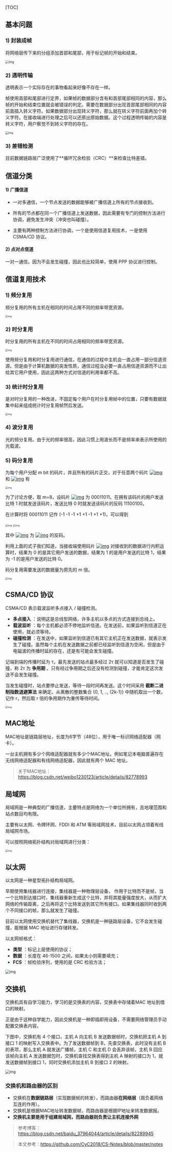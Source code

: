 [TOC]



## 基本问题

### 1) 封装成帧

将网络层传下来的分组添加首部和尾部，用于标记帧的开始和结束。

<img src="https://github.com/CyC2018/CS-Notes/raw/master/notes/pics/29a14735-e154-4f60-9a04-c9628e5d09f4.png" alt="img" style="zoom: 67%;" />



### 2) 透明传输

透明表示一个实际存在的事物看起来好像不存在一样。

帧使用首部和尾部进行定界，如果帧的数据部分含有和首部尾部相同的内容，那么帧的开始和结束位置就会被错误的判定。需要在数据部分出现首部尾部相同的内容前面插入转义字符。如果数据部分出现转义字符，那么就在转义字符前面再加个转义字符。在接收端进行处理之后可以还原出原始数据。这个过程透明传输的内容是转义字符，用户察觉不到转义字符的存在。

<img src="https://github.com/CyC2018/CS-Notes/raw/master/notes/pics/e738a3d2-f42e-4755-ae13-ca23497e7a97.png" alt="img" style="zoom: 60%;" />



### 3) 差错检测

目前数据链路层广泛使用了**循环冗余检验（CRC）**来检查比特差错。





## 信道分类

#### 1) 广播信道

- 一对多通信，一个节点发送的数据能够被广播信道上所有的节点接收到。

- 所有的节点都在同一个广播信道上发送数据，因此需要有专门的控制方法进行协调，避免发生冲突（冲突也叫碰撞）。

- 主要有两种控制方法进行协调，一个是使用信道复用技术，一是使用 CSMA/CD 协议。

#### 2) 点对点信道

一对一通信。因为不会发生碰撞，因此也比较简单，使用 PPP 协议进行控制。





## 信道复用技术

### 1) 频分复用

频分复用的所有主机在相同的时间占用不同的频率带宽资源。

<img src="https://github.com/CyC2018/CS-Notes/raw/master/notes/pics/4aa5e057-bc57-4719-ab57-c6fbc861c505.png" alt="img" style="zoom:50%;" />

### 2) 时分复用

时分复用的所有主机在不同的时间占用相同的频率带宽资源。

<img src="https://github.com/CyC2018/CS-Notes/raw/master/notes/pics/67582ade-d44a-46a6-8757-3c1296cc1ef9.png" alt="img" style="zoom:50%;" />

使用频分复用和时分复用进行通信，在通信的过程中主机会一直占用一部分信道资源。但是由于计算机数据的突发性质，通信过程没必要一直占用信道资源而不让出给其它用户使用，因此这两种方式对信道的利用率都不高。



### 3) 统计时分复用

是对时分复用的一种改进，不固定每个用户在时分复用帧中的位置，只要有数据就集中起来组成统计时分复用帧然后发送。

<img src="https://github.com/CyC2018/CS-Notes/raw/master/notes/pics/6283be2a-814a-4a10-84bf-9592533fe6bc.png" alt="img" style="zoom:50%;" />



### 4) 波分复用

光的频分复用。由于光的频率很高，因此习惯上用波长而不是频率来表示所使用的光载波。



### 5) 码分复用

为每个用户分配 m bit 的码片，并且所有的码片正交，对于任意两个码片 [![img](https://camo.githubusercontent.com/375366f321c81ac7e67837c3fce1f1bc6f8a427d/68747470733a2f2f6c617465782e636f6465636f67732e636f6d2f6769662e6c617465783f5c7665637b537d)](https://camo.githubusercontent.com/375366f321c81ac7e67837c3fce1f1bc6f8a427d/68747470733a2f2f6c617465782e636f6465636f67732e636f6d2f6769662e6c617465783f5c7665637b537d) 和 [![img](https://camo.githubusercontent.com/858d1274c608f6d519d53b7cb436dc8f08149571/68747470733a2f2f6c617465782e636f6465636f67732e636f6d2f6769662e6c617465783f5c7665637b547d)](https://camo.githubusercontent.com/858d1274c608f6d519d53b7cb436dc8f08149571/68747470733a2f2f6c617465782e636f6465636f67732e636f6d2f6769662e6c617465783f5c7665637b547d) 有

<img src="https://github.com/CyC2018/CS-Notes/raw/master/notes/pics/308a02e9-3346-4251-8c41-bd5536dab491.png" alt="img" style="zoom: 50%;" />

为了讨论方便，取 m=8，设码片 [![img](https://camo.githubusercontent.com/375366f321c81ac7e67837c3fce1f1bc6f8a427d/68747470733a2f2f6c617465782e636f6465636f67732e636f6d2f6769662e6c617465783f5c7665637b537d)](https://camo.githubusercontent.com/375366f321c81ac7e67837c3fce1f1bc6f8a427d/68747470733a2f2f6c617465782e636f6465636f67732e636f6d2f6769662e6c617465783f5c7665637b537d) 为 00011011。在拥有该码片的用户发送比特 1 时就发送该码片，发送比特 0 时就发送该码片的反码 11100100。

在计算时将 00011011 记作 (-1 -1 -1 +1 +1 -1 +1 +1)，可以得到

<img src="https://github.com/CyC2018/CS-Notes/raw/master/notes/pics/6fda1dc7-5c74-49c1-bb79-237a77e43a43.png" alt="img" style="zoom:50%;" />



<img src="https://github.com/CyC2018/CS-Notes/raw/master/notes/pics/e325a903-f0b1-4fbd-82bf-88913dc2f290.png" alt="img" style="zoom:50%;" />

其中 [![img](https://camo.githubusercontent.com/a6ac16cdd1032e3879adb3216d357c68b506cf1d/68747470733a2f2f6c617465782e636f6465636f67732e636f6d2f6769662e6c617465783f5c7665637b53277d)](https://camo.githubusercontent.com/a6ac16cdd1032e3879adb3216d357c68b506cf1d/68747470733a2f2f6c617465782e636f6465636f67732e636f6d2f6769662e6c617465783f5c7665637b53277d) 为 [![img](https://camo.githubusercontent.com/375366f321c81ac7e67837c3fce1f1bc6f8a427d/68747470733a2f2f6c617465782e636f6465636f67732e636f6d2f6769662e6c617465783f5c7665637b537d)](https://camo.githubusercontent.com/375366f321c81ac7e67837c3fce1f1bc6f8a427d/68747470733a2f2f6c617465782e636f6465636f67732e636f6d2f6769662e6c617465783f5c7665637b537d) 的反码。

利用上面的式子我们知道，当接收端使用码片 [![img](https://camo.githubusercontent.com/375366f321c81ac7e67837c3fce1f1bc6f8a427d/68747470733a2f2f6c617465782e636f6465636f67732e636f6d2f6769662e6c617465783f5c7665637b537d)](https://camo.githubusercontent.com/375366f321c81ac7e67837c3fce1f1bc6f8a427d/68747470733a2f2f6c617465782e636f6465636f67732e636f6d2f6769662e6c617465783f5c7665637b537d) 对接收到的数据进行内积运算时，结果为 0 的是其它用户发送的数据，结果为 1 的是用户发送的比特 1，结果为 -1 的是用户发送的比特 0。

码分复用需要发送的数据量为原先的 m 倍。

<img src="https://github.com/CyC2018/CS-Notes/raw/master/notes/pics/99b6060e-099d-4201-8e86-f8ab3768a7cf.png" alt="img" style="zoom:50%;" />







## CSMA/CD 协议

CSMA/CD 表示载波监听多点接入 / 碰撞检测。

- **多点接入** ：说明这是总线型网络，许多主机以多点的方式连接到总线上。
- **载波监听** ：每个主机都必须不停地监听信道。在发送前，如果监听到信道正在使用，就必须等待。
- **碰撞检测** ：在发送中，如果监听到信道已有其它主机正在发送数据，就表示发生了碰撞。虽然每个主机在发送数据之前都已经监听到信道为空闲，但是由于电磁波的传播时延的存在，还是有可能会发生碰撞。

记端到端的传播时延为 τ，最先发送的站点最多经过 2τ 就可以知道是否发生了碰撞，称 2τ 为 **争用期** 。只有经过争用期之后还没有检测到碰撞，才能肯定这次发送不会发生碰撞。

当发生碰撞时，站点要停止发送，等待一段时间再发送。这个时间采用 **截断二进制指数退避算法** 来确定。从离散的整数集合 {0, 1, .., (2k-1)} 中随机取出一个数，记作 r，然后取 r 倍的争用期作为重传等待时间。

<img src="https://github.com/CyC2018/CS-Notes/raw/master/notes/pics/19d423e9-74f7-4c2b-9b97-55890e0d5193.png" alt="img" style="zoom:50%;" />





## MAC地址

MAC地址是链路层地址，长度为6字节（48位），用于唯一标识网络适配器（网卡）。

一台主机拥有多少个网络适配器就有多少个MAC地址。例如笔记本电脑普遍存在无线网络适配器和有线网络适配器，因此就有两个 MAC 地址。

> 关于MAC地址：https://blog.csdn.net/weibo1230123/article/details/82778993
>





## 局域网

局域网是一种典型的广播信道，主要特点是网络为一个单位所拥有，且地理范围和站点数目均有限。

主要有以太网、令牌环网、FDDI 和 ATM 等局域网技术，目前以太网占领着有线局域网市场。

可以按照网络拓扑结构对局域网进行分类：

<img src="https://github.com/CyC2018/CS-Notes/raw/master/notes/pics/807f4258-dba8-4c54-9c3c-a707c7ccffa2.jpg" alt="img" style="zoom: 50%;" />





## 以太网

以太网是一种星型拓扑结构局域网。

早期使用集线器进行连接，集线器是一种物理层设备， 作用于比特而不是帧，当一个比特到达接口时，集线器重新生成这个比特，并将其能量强度放大，从而扩大网络的传输距离，之后再将这个比特发送到其它所有接口。如果集线器同时收到两个不同接口的帧，那么就发生了碰撞。

目前以太网使用交换机替代了集线器，交换机是一种链路层设备，它不会发生碰撞，能根据 MAC 地址进行存储转发。

以太网帧格式：

- **类型** ：标记上层使用的协议；
- **数据** ：长度在 46-1500 之间，如果太小则需要填充；
- **FCS** ：帧检验序列，使用的是 CRC 检验方法；

<img src="https://github.com/CyC2018/CS-Notes/raw/master/notes/pics/164944d3-bbd2-4bb2-924b-e62199c51b90.png" alt="img" style="zoom: 80%;" />



## 交换机

交换机具有自学习能力，学习的是交换表的内容，交换表中存储着MAC 地址到借口的映射。

正是由于这种自学能力，因此交换机是一种即插即用设备，不需要网络管理员手动配置交换表内容。

下图中，交换机有 4 个接口，主机 A 向主机 B 发送数据帧时，交换机把主机 A 到接口 1 的映射写入交换表中。为了发送数据帧到 B，先查交换表，此时没有主机 B 的表项，那么主机 A 就发送广播帧，主机 C 和主机 D 会丢弃该帧，主机 B 回应该帧向主机 A 发送数据包时，交换机查找交换表得到主机 A 映射的接口为 1，就发送数据帧到接口 1，同时交换机添加主机 B 到接口 2 的映射。

<img src="https://github.com/CyC2018/CS-Notes/raw/master/notes/pics/a4444545-0d68-4015-9a3d-19209dc436b3.png" alt="img" style="zoom: 80%;" />





### 交换机和路由器的区别

- 交换机在**数据链路层**（实现数据帧的转发），而路由器**在网络层**（肩负着网络互连的作用）。
- 交换机是根据MAC地址转发数据帧，而路由器是根据IP地址来转发数据报。
- **交换机主要是用于组建局域网，而路由器则负责让主机连接外网**

> 参考博客：https://blog.csdn.net/baidu_37964044/article/details/82289945







> 本文参考：https://github.com/CyC2018/CS-Notes/blob/master/notes



























































